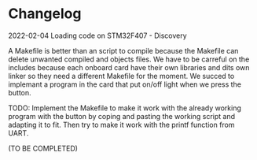 # Changelog

2022-02-04 Loading code on STM32F407 - Discovery

A Makefile is better than an script to compile because the Makefile can delete unwanted compiled and objects files.
We have to be carreful on the includes because each onboard card have their own libraries and dits own linker so they need a different Makefile for the moment.
We succed to implemant a program in the card that put on/off light when we press the button.

TODO: Implement the Makefile to make it work with the already working program with the button by coping and pasting the working script and adapting it to fit. Then try to make it work with the printf function from UART. 

(TO BE COMPLETED)
